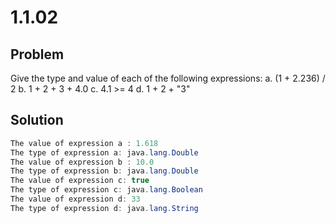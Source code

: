 # 1.1.02

## Problem

Give the type and value of each of the following expressions:
a. (1 + 2.236) / 2
b. 1 + 2 + 3 + 4.0
c. 4.1 >= 4
d. 1 + 2 + "3"

## Solution

```java
The value of expression a : 1.618
The type of expression a: java.lang.Double
The value of expression b : 10.0
The type of expression b: java.lang.Double
The value of expression c: true
The type of expression c: java.lang.Boolean
The value of expression d: 33
The type of expression d: java.lang.String
```
